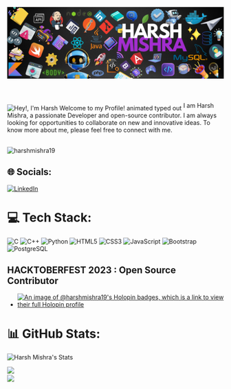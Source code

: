 <div>
  <img src="./hm.png" alt = "IMAGE">
</div>
<br>
<br>
<br>
<img src="https://readme-typing-svg.demolab.com?font=Operator+Mono&size=37&duration=2800&pause=2000&color=FAFAFA&center=true&vCenter=true&width=940&height=50&lines=Hey%2C+I'm+Harsh+Welcome+to+my+Github+Profile!" align="middle" alt="Hey!, I'm Harsh Welcome to my Profile! animated typed out">
I am Harsh Mishra, a passionate Developer and open-source contributor.
I am always looking for opportunities to collaborate on new and innovative ideas. To know more about me, please feel free to connect with me.

<br>
<br>
<p align="left"> <img src="https://komarev.com/ghpvc/?username=harshmishra19&label=Profile%20views&color=0e75b6&style=flat" alt="harshmishra19" /> </p>



## 🌐 Socials:
[![LinkedIn](https://img.shields.io/badge/LinkedIn-%230077B5.svg?logo=linkedin&logoColor=white)](https://www.linkedin.com/in/harsh-mishra-7bb49523a/)

# 💻 Tech Stack:
![C](https://img.shields.io/badge/c-%2300599C.svg?style=flat&logo=c&logoColor=white) ![C++](https://img.shields.io/badge/c++-%2300599C.svg?style=flat&logo=c%2B%2B&logoColor=white) ![Python](https://img.shields.io/badge/Python-%233776AB.svg?style=flat&logo=python&logoColor=white)
 ![HTML5](https://img.shields.io/badge/html5-%23E34F26.svg?style=flat&logo=html5&logoColor=white) ![CSS3](https://img.shields.io/badge/css3-%231572B6.svg?style=flat&logo=css3&logoColor=white) ![JavaScript](https://img.shields.io/badge/javascript-%23323330.svg?style=flat&logo=javascript&logoColor=%23F7DF1E) ![Bootstrap](https://img.shields.io/badge/bootstrap-%23563D7C.svg?style=flat&logo=bootstrap&logoColor=white) ![PostgreSQL](https://img.shields.io/badge/postgresql-%23316192.svg?style=flat&logo=postgresql&logoColor=white)


 ## HACKTOBERFEST 2023 : Open Source Contributor
- [![An image of @harshmishra19's Holopin badges, which is a link to view their full Holopin profile](https://holopin.me/harshmishra19)](https://holopin.io/@harshmishra19)




# 📊 GitHub Stats:

![Harsh Mishra's Stats](https://github-readme-stats.vercel.app/api?username=harshmishra19&theme=algolia&show_icons=true&hide_border=true&count_private=true)

![](https://github-readme-streak-stats.herokuapp.com/?user=harshmishra19&theme=dark&hide_border=false)<br/>
![](https://github-readme-stats.vercel.app/api/top-langs/?username=harshmishra19&theme=dark&hide_border=false&include_all_commits=true&count_private=false&layout=compact)
